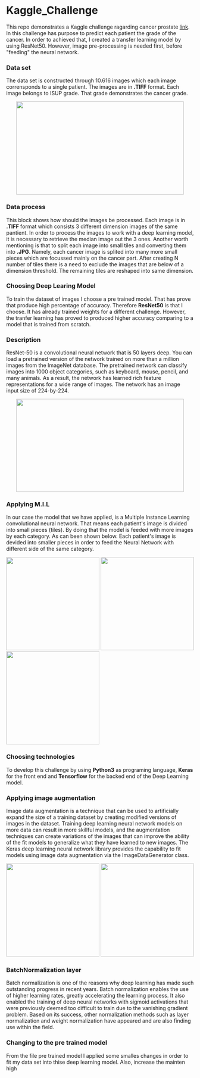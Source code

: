 # Kaggle_Challenge

This repo demonstrates a Kaggle challenge ragarding cancer prostate [link](https://www.kaggle.com/c/prostate-cancer-grade-assessment). In this challenge has purpose to predict each patient the grade of the cancer. In order to achieved that, I created a transfer learning model by using ResNet50. However, image pre-processing is needed first, before "feeding" the neural network. 


### Data set

The data set is constructed through 10.616 images which each image corrensponds to a single patient. The images are in **.TIFF** format. Each image belongs to ISUP grade. That grade demonstrates the cancer grade. 

<p align="center"> 
<img src="https://github.com/BardisRenos/Kaggle_Challenge/blob/master/img.JPG" width="450" height="250" style=centerme>
</p>

### Data process 

This block shows how should the images be processed. Each image is in **.TIFF** format which consists 3 different dimension images of the same pantient. In order to process the images to work with a deep learning model, it is necessary to retrieve the median image out the 3 ones. Another worth mentioning is that to split each image into small tiles and converting them into **.JPG**. Namely, each cancer image is splited into many more small pieces which are focussed mainly on the cancer part. After creating N number of tiles there is a need to exclude the images that are below of a dimension threshold. The remaining tiles are reshaped into same dimension. 

### Choosing Deep Learing Model

To train the dataset of images I choose a pre trained model. That has prove that produce high percentage of accuracy. Therefore **ResNet50** is that I choose. It has already trained weights for a different challenge. However, the tranfer learning has proved to produced higher accuracy comparing to a model that is trained from scratch. 

### Description

ResNet-50 is a convolutional neural network that is 50 layers deep. You can load a pretrained version of the network trained on more than a million images from the ImageNet database. The pretrained network can classify images into 1000 object categories, such as keyboard, mouse, pencil, and many animals. As a result, the network has learned rich feature representations for a wide range of images. The network has an image input size of 224-by-224. 

<p align="center"> 
<img src= "https://github.com/BardisRenos/Kaggle_Challenge/blob/master/ResNet.png" width="450" height="250" style=centerme>
</p>


### Applying M.I.L
In our case the model that we have applied, is a Multiple Instance Learning convolutional neural network. That means each patient's image is divided into small pieces (tiles). By doing that the model is feeded with more images by each category. As can been shown below. Each patient's image is devided into smaller pieces in order to feed the Neural Network with different side of the same category.

<img src= "https://github.com/BardisRenos/Kaggle_Challenge/blob/master/0a6c5a120961974a7dae8cf11245ff73_Image122.jpg" width="250"/> <img src= "https://github.com/BardisRenos/Kaggle_Challenge/blob/master/0a6c5a120961974a7dae8cf11245ff73_Image23.jpg" width="250"/> <img src= "https://github.com/BardisRenos/Kaggle_Challenge/blob/master/0a6c5a120961974a7dae8cf11245ff73_Image98.jpg" height="250"/>


### Choosing technologies

To develop this challenge by using **Python3** as programing language, **Keras** for the front end and **Tensorflow** for the backed end of the Deep Learning model. 


### Applying image augmentation 

Image data augmentation is a technique that can be used to artificially expand the size of a training dataset by creating modified versions of images in the dataset.
Training deep learning neural network models on more data can result in more skillful models, and the augmentation techniques can create variations of the images that can improve the ability of the fit models to generalize what they have learned to new images.
The Keras deep learning neural network library provides the capability to fit models using image data augmentation via the ImageDataGenerator class.

<img src= "https://github.com/BardisRenos/Kaggle_Challenge/blob/master/imageAug.jpg" width="250"/> <img src= "https://github.com/BardisRenos/Kaggle_Challenge/blob/master/imageAug.png" width="250"/>

### BatchNormalization layer

Batch normalization is one of the reasons why deep learning has made such outstanding progress in recent years. 
Batch normalization enables the use of higher learning rates, greatly accelerating the learning process.
It also enabled the training of deep neural networks with sigmoid activations that were previously deemed too difficult to train due to the vanishing gradient problem. Based on its success, other normalization methods such as layer normalization and weight normalization have appeared and are also finding use within the field.


### Changing to the pre trained model

From the file pre trained model I applied some smalles changes in order to fit my data set into thise deep learning model. Also, increase the mainten high 


